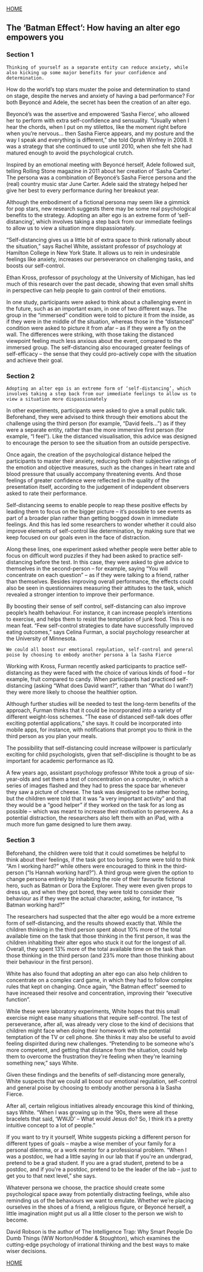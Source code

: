 [HOME](../index.md)

## The ‘Batman Effect’: How having an alter ego empowers you

### Section 1

```
Thinking of yourself as a separate entity can reduce anxiety, while also kicking up some major benefits for your confidence and determination.
```

How do the world’s top stars muster the poise and determination to stand on stage, despite the nerves and anxiety of having a bad performance? For both Beyoncé and Adele, the secret has been the creation of an alter ego.

Beyoncé’s was the assertive and empowered ‘Sasha Fierce’, who allowed her to perform with extra self-confidence and sensuality. “Usually when I hear the chords, when I put on my stilettos, like the moment right before when you’re nervous… then Sasha Fierce appears, and my posture and the way I speak and everything is different,” she told Oprah Winfrey in 2008. It was a strategy that she continued to use until 2010, when she felt she had matured enough to avoid the psychological crutch.

Inspired by an emotional meeting with Beyoncé herself, Adele followed suit, telling Rolling Stone magazine in 2011 about her creation of ‘Sasha Carter’. The persona was a combination of Beyoncé’s Sasha Fierce persona and the (real) country music star June Carter. Adele said the strategy helped her give her best to every performance during her breakout year.

Although the embodiment of a fictional persona may seem like a gimmick for pop stars, new research suggests there may be some real psychological benefits to the strategy. Adopting an alter ego is an extreme form of ‘self-distancing’, which involves taking a step back from our immediate feelings to allow us to view a situation more dispassionately.

“Self-distancing gives us a little bit of extra space to think rationally about the situation,” says Rachel White, assistant professor of psychology at Hamilton College in New York State. It allows us to rein in undesirable feelings like anxiety, increases our perseverance on challenging tasks, and boosts our self-control.

Ethan Kross, professor of psychology at the University of Michigan, has led much of this research over the past decade, showing that even small shifts in perspective can help people to gain control of their emotions.

In one study, participants were asked to think about a challenging event in the future, such as an important exam, in one of two different ways. The group in the “immersed” condition were told to picture it from the inside, as if they were in the middle of the situation, whereas those in the “distanced” condition were asked to picture it from afar – as if they were a fly on the wall. The differences were striking, with those taking the distanced viewpoint feeling much less anxious about the event, compared to the immersed group. The self-distancing also encouraged greater feelings of self-efficacy – the sense that they could pro-actively cope with the situation and achieve their goal.

### Section 2

```
Adopting an alter ego is an extreme form of ‘self-distancing’, which involves taking a step back from our immediate feelings to allow us to view a situation more dispassionately
```

In other experiments, participants were asked to give a small public talk. Beforehand, they were advised to think through their emotions about the challenge using the third person (for example, “David feels…”) as if they were a separate entity, rather than the more immersive first person (for example, “I feel”). Like the distanced visualisation, this advice was designed to encourage the person to see the situation from an outside perspective.

Once again, the creation of the psychological distance helped the participants to master their anxiety, reducing both their subjective ratings of the emotion and objective measures, such as the changes in heart rate and blood pressure that usually accompany threatening events. And those feelings of greater confidence were reflected in the quality of the presentation itself, according to the judgement of independent observers asked to rate their performance.

Self-distancing seems to enable people to reap these positive effects by leading them to focus on the bigger picture – it’s possible to see events as part of a broader plan rather than getting bogged down in immediate feelings. And this has led some researchers to wonder whether it could also improve elements of self-control like determination, by making sure that we keep focused on our goals even in the face of distraction.


Along these lines, one experiment asked whether people were better able to focus on difficult word puzzles if they had been asked to practice self-distancing before the test. In this case, they were asked to give advice to themselves in the second-person – for example, saying “You will concentrate on each question” – as if they were talking to a friend, rather than themselves. Besides improving overall performance, the effects could also be seen in questionnaires measuring their attitudes to the task, which revealed a stronger intention to improve their performance.

By boosting their sense of self control, self-distancing can also improve people’s health behaviour. For instance, it can increase people’s intentions to exercise, and helps them to resist the temptation of junk food. This is no mean feat. “Few self-control strategies to date have successfully improved eating outcomes,” says Celina Furman, a social psychology researcher at the University of Minnesota.

```
We could all boost our emotional regulation, self-control and general poise by choosing to embody another persona à la Sasha Fierce
```

Working with Kross, Furman recently asked participants to practice self-distancing as they were faced with the choice of various kinds of food – for example, fruit compared to candy. When participants had practiced self-distancing (asking “What does David want?”, rather than “What do I want?) they were more likely to choose the healthier option.

Although further studies will be needed to test the long-term benefits of the approach, Furman thinks that it could be incorporated into a variety of different weight-loss schemes. “The ease of distanced self-talk does offer exciting potential applications,” she says. It could be incorporated into mobile apps, for instance, with notifications that prompt you to think in the third person as you plan your meals.

The possibility that self-distancing could increase willpower is particularly exciting for child psychologists, given that self-discipline is thought to be as important for academic performance as IQ.

A few years ago, assistant psychology professor White took a group of six-year-olds and set them a test of concentration on a computer, in which a series of images flashed and they had to press the space bar whenever they saw a picture of cheese. The task was designed to be rather boring, but the children were told that it was “a very important activity” and that they would be a “good helper” if they worked on the task for as long as possible – which was meant to increase their motivation to persevere. As a potential distraction, the researchers also left them with an iPad, with a much more fun game designed to lure them away.

### Section 3

Beforehand, the children were told that it could sometimes be helpful to think about their feelings, if the task got too boring. Some were told to think “Am I working hard?” while others were encouraged to think in the third-person (“Is Hannah working hard?”). A third group were given the option to change persona entirely by inhabiting the role of their favourite fictional hero, such as Batman or Dora the Explorer. They were even given props to dress up, and when they got bored, they were told to consider their behaviour as if they were the actual character, asking, for instance, “Is Batman working hard?”

The researchers had suspected that the alter ego would be a more extreme form of self-distancing, and the results showed exactly that. While the children thinking in the third person spent about 10% more of the total available time on the task that those thinking in the first person, it was the children inhabiting their alter egos who stuck it out for the longest of all. Overall, they spent 13% more of the total available time on the task than those thinking in the third person (and 23% more than those thinking about their behaviour in the first person).

White has also found that adopting an alter ego can also help children to concentrate on a complex card game, in which they had to follow complex rules that kept on changing. Once again, “the Batman effect” seemed to have increased their resolve and concentration, improving their “executive function”.

While these were laboratory experiments, White hopes that this small exercise might ease many situations that require self-control. The test of perseverance, after all, was already very close to the kind of decisions that children might face when doing their homework with the potential temptation of the TV or cell phone. She thinks it may also be useful to avoid feeling dispirited during new challenges. “Pretending to be someone who's more competent, and getting that distance from the situation, could help them to overcome the frustration they're feeling when they're learning something new,” says White.

Given these findings and the benefits of self-distancing more generally, White suspects that we could all boost our emotional regulation, self-control and general poise by choosing to embody another persona à la Sasha Fierce.

After all, certain religious initiatives already encourage this kind of thinking, says White. “When I was growing up in the ‘90s, there were all these bracelets that said, ‘WWJD’ – What would Jesus do? So, I think it’s a pretty intuitive concept to a lot of people.”

If you want to try it yourself, White suggests picking a different person for different types of goals – maybe a wise member of your family for a personal dilemma, or a work mentor for a professional problem. “When I was a postdoc, we had a little saying in our lab that if you're an undergrad, pretend to be a grad student. If you are a grad student, pretend to be a postdoc, and if you're a postdoc, pretend to be the leader of the lab – just to get you to that next level,” she says.

Whatever persona we choose, the practice should create some psychological space away from potentially distracting feelings, while also reminding us of the behaviours we want to emulate. Whether we’re placing ourselves in the shoes of a friend, a religious figure, or Beyoncé herself, a little imagination might put us all a little closer to the person we wish to become.

David Robson is the author of The Intelligence Trap: Why Smart People Do Dumb Things (WW Norton/Hodder & Stoughton), which examines the cutting-edge psychology of irrational thinking and the best ways to make wiser decisions.

[HOME](../index.md)